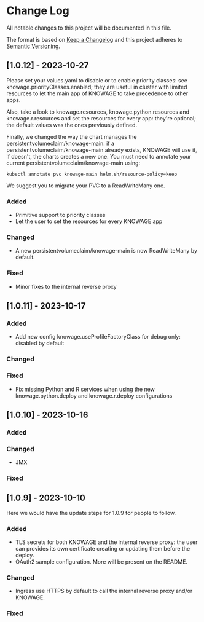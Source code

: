 
# Change Log
All notable changes to this project will be documented in this file.

The format is based on [Keep a Changelog](http://keepachangelog.com/)
and this project adheres to [Semantic Versioning](http://semver.org/).

## [1.0.12] - 2023-10-27

Please set your values.yaml to disable or to enable priority classes: see knowage.priorityClasses.enabled; they are useful in cluster with limited resources to let the main app of KNOWAGE to take precedence to other apps.

Also, take a look to knowage.resources, knowage.python.resources and knowage.r.resources and set the resources for every app: they're optional; the default values was the ones previously defined.

Finally, we changed the way the chart manages the persistentvolumeclaim/knowage-main: if a persistentvolumeclaim/knowage-main already exists, KNOWAGE will use it, if doesn't, the charts creates a new one. You must need to annotate your current persistentvolumeclaim/knowage-main using:

```
kubectl annotate pvc knowage-main helm.sh/resource-policy=keep
```

We suggest you to migrate your PVC to a ReadWriteMany one.

### Added

- Primitive support to priority classes
- Let the user to set the resources for every KNOWAGE app

### Changed

- A new persistentvolumeclaim/knowage-main is now ReadWriteMany by default. 

### Fixed

- Minor fixes to the internal reverse proxy

## [1.0.11] - 2023-10-17

### Added

- Add new config knowage.useProfileFactoryClass for debug only: disabled by default

### Changed

### Fixed

- Fix missing Python and R services when using the new knowage.python.deploy and knowage.r.deploy configurations

## [1.0.10] - 2023-10-16

### Added

### Changed

- JMX

### Fixed

## [1.0.9] - 2023-10-10

Here we would have the update steps for 1.0.9 for people to follow.

### Added

- TLS secrets for both KNOWAGE and the internal reverse proxy: the user can provides its own certificate creating or updating them before the deploy.
- OAuth2 sample configuration. More will be present on the README.

### Changed

- Ingress use HTTPS by default to call the internal reverse proxy and/or KNOWAGE.

### Fixed
